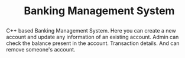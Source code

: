# <p align="center">Banking Management System</p>
C++ based Banking Management System. Here you can create a new account and update any information of an existing account. Admin can check the balance present in the account. Transaction details. And can remove someone's account. 
